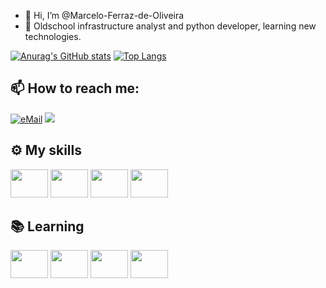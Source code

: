 - 👋 Hi, I’m @Marcelo-Ferraz-de-Oliveira
- 🌱 Oldschool infrastructure analyst and python developer, learning new technologies.

[![Anurag's GitHub stats](https://github-readme-stats.vercel.app/api?username=Marcelo-Ferraz-de-Oliveira)](https://github.com/anuraghazra/github-readme-stats)
[![Top Langs](https://github-readme-stats.vercel.app/api/top-langs/?username=Marcelo-Ferraz-de-Oliveira&hide=Jupyter%20Notebook,HTML)](https://github.com/anuraghazra/github-readme-stats)

<!---
Marcelo-Ferraz-de-Oliveira/Marcelo-Ferraz-de-Oliveira is a ✨ special ✨ repository because its `README.md` (this file) appears on your GitHub profile.
You can click the Preview link to take a look at your changes.
--->

## 📫 How to reach me:

<div> 
  <a href = "mailto:mfogoiania@gmail.com"><img alt="eMail" src="https://img.shields.io/badge/mfogoiania@gmail.com-D14836?style=for-the-badge&logo=gmail&logoColor=white" /></a>
  <a href="https://www.linkedin.com/in/marcelo-ferraz-4a349222b/" target="_blank"><img src="https://img.shields.io/badge/-LinkedIn-%230077B5?style=for-the-badge&logo=linkedin&logoColor=white" target="_blank"></a> 
</div>

## ⚙️ My skills
<div style="display:inline_block">
  <img height="45" width="60" src="https://cdn.jsdelivr.net/gh/devicons/devicon/icons/python/python-original.svg" />
  <img height="45" width="60" src="https://cdn.jsdelivr.net/gh/devicons/devicon/icons/github/github-original.svg" />
  <img height="45" width="60" src="https://cdn.jsdelivr.net/gh/devicons/devicon/icons/linux/linux-original.svg" />
  <img height="45" width="60" src="https://cdn.jsdelivr.net/gh/devicons/devicon/icons/docker/docker-original.svg" />
</div>

## 📚 Learning
<div style="display:inline_block">
  <img height="45" width="60" src="https://cdn.jsdelivr.net/gh/devicons/devicon/icons/html5/html5-original.svg" />
  <img height="45" width="60" src="https://cdn.jsdelivr.net/gh/devicons/devicon/icons/css3/css3-original.svg" />
  <img height="45" width="60" src="https://cdn.jsdelivr.net/gh/devicons/devicon/icons/javascript/javascript-original.svg" />
  <img height="45" width="60" src="https://cdn.jsdelivr.net/gh/devicons/devicon/icons/react/react-original.svg" />
</div>


